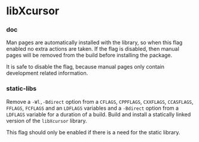 # libXcursor

### doc
Man pages are automatically installed with the library, so when this flag enabled no extra actions are taken. If the flag is disabled, then manual pages will be removed from the build before installing the package.

It is safe to disable the flag, because manual pages only contain development related information.

### static-libs
Remove a `-Wl,-Bdirect` option from a `CFLAGS`, `CPPFLAGS`, `CXXFLAGS`, `CCASFLAGS`, `FFLAGS`, `FCFLAGS` and an `LDFLAGS` variables and a `-Bdirect` option from a `LDFLAGS` variable for a duration of a build. Build and install a statically linked version of the `libXcursor` library.

This flag should only be enabled if there is a need for the static library.
